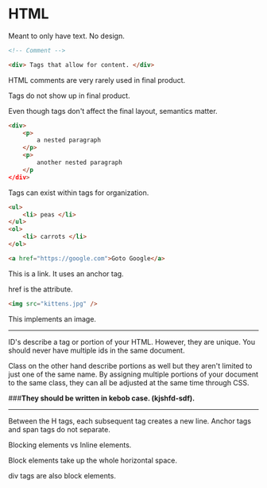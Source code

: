 # HTML

Meant to only have text. No design.

```html
<!-- Comment -->

<div> Tags that allow for content. </div>
```
HTML comments are very rarely used in final product.

Tags do not show up in final product.

Even though tags don't affect the final layout, semantics matter. 

```html
<div>
    <p>
        a nested paragraph
    </p>
    <p>
        another nested paragraph
    </p
</div>
```
Tags can exist within tags for organization.

```html
<ul>
    <li> peas </li>
</ul>
<ol>
    <li> carrots </li>
</ol>
```

```html
<a href="https://google.com">Goto Google</a>
```
This is a link. It uses an anchor tag.

href is the attribute.
```html
<img src="kittens.jpg" />
```
This implements an image. 
___
ID's describe a tag or portion of your HTML. However, they are unique. You should never have multiple ids in the same document.

Class on the other hand describe portions as well but they aren't limited to just one of the same name. By assigning multiple portions of your document to the same class, they can all be adjusted at the same time through CSS.

###**They should be written in kebob case. (kjshfd-sdf).**
___
Between the H tags, each subsequent tag creates a new line. Anchor tags and span tags do not separate.

Blocking elements vs Inline elements. 

Block elements take up the whole horizontal space. 

div tags are also block elements.